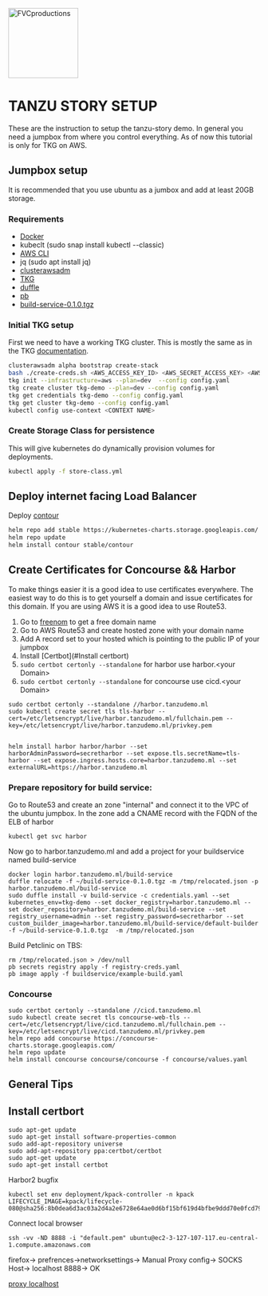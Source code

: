 <a href="http://vmware.com"><img style="width: 10em;" src="https://logos-download.com/wp-content/uploads/2016/09/VMware_logo-700x107.png" title="FVCproductions" alt="FVCproductions"></a>

# TANZU STORY SETUP

These are the instruction to setup the tanzu-story demo. In general you need a jumpbox from where you control everything. As of now this tutorial is only for TKG on AWS.

## Jumpbox setup

It is recommended that you use ubuntu as a jumbox and add at least 20GB storage.

### Requirements

- [Docker](https://docs.docker.com/engine/install/ubuntu/#install-using-the-convenience-script)
- kubeclt (sudo snap install kubectl --classic)
- [AWS CLI](https://docs.aws.amazon.com/cli/latest/userguide/install-cliv2.html)
- jq (sudo apt install jq)
- [clusterawsadm]("https://www.vmware.com/go/get-tkg)
- [TKG](https://www.vmware.com/go/get-tkg)
- [duffle](https://network.pivotal.io/products/build-service)
- [pb](https://network.pivotal.io/products/build-service)</a>
- [build-service-0.1.0.tgz](https://network.pivotal.io/products/build-service)</a>

### Initial TKG setup

First we need to have a working TKG cluster. This is mostly the same as in the TKG [documentation](https://docs.vmware.com/en/VMware-Tanzu-Kubernetes-Grid/1.1/vmware-tanzu-kubernetes-grid-11/GUID-index.html).

```bash
clusterawsadm alpha bootstrap create-stack
bash ./create-creds.sh <AWS_ACCESS_KEY_ID> <AWS_SECRET_ACCESS_KEY> <AWS_REGION>
tkg init --infrastructure=aws --plan=dev  --config config.yaml
tkg create cluster tkg-demo --plan=dev --config config.yaml
tkg get credentials tkg-demo --config config.yaml
tkg get cluster tkg-demo --config config.yaml
kubectl config use-context <CONTEXT NAME>
```

### Create Storage Class for persistence

This will give kubernetes do dynamically provision volumes for deployments.

```bash
kubectl apply -f store-class.yml
```

## Deploy internet facing Load Balancer

Deploy [contour](https://projectcontour.io/)

```bash
helm repo add stable https://kubernetes-charts.storage.googleapis.com/
helm repo update
helm install contour stable/contour
```

## Create Certificates for Concourse && Harbor

To make things easier it is a good idea to use certificates everywhere. The easiest way to do this is to get yourself a domain and issue certificates for this domain. If you are using AWS it is a good idea to use Route53.

1. Go to [freenom](freenom.com) to get a free domain name
2. Go to AWS Route53 and create hosted zone with your domain name
3. Add A record set to your hosted which is pointing to the public IP of your jumpbox
4. Install [Certbot](#Install certbort)
5. `sudo certbot certonly --standalone` for harbor use harbor.\<your Domain\>
6. `sudo certbot certonly --standalone` for concourse use cicd.\<your Domain\>

```
sudo certbot certonly --standalone //harbor.tanzudemo.ml
sudo kubectl create secret tls tls-harbor --cert=/etc/letsencrypt/live/harbor.tanzudemo.ml/fullchain.pem --key=/etc/letsencrypt/live/harbor.tanzudemo.ml/privkey.pem


helm install harbor harbor/harbor --set harborAdminPassword=secretharbor --set expose.tls.secretName=tls-harbor --set expose.ingress.hosts.core=harbor.tanzudemo.ml --set externalURL=https://harbor.tanzudemo.ml
```

### Prepare repository for build service:

Go to Route53 and create an zone "internal" and connect it to the VPC of the ubuntu jumpbox. In the zone add a CNAME record with the FQDN of the ELB of harbor

```
kubectl get svc harbor
```

Now go to harbor.tanzudemo.ml and add a project for your buildservice named build-service

```
docker login harbor.tanzudemo.ml/build-service
duffle relocate -f ~/build-service-0.1.0.tgz -m /tmp/relocated.json -p harbor.tanzudemo.ml/build-service
sudo duffle install -v build-service -c credentials.yaml --set kubernetes_env=tkg-demo --set docker_registry=harbor.tanzudemo.ml --set docker_repository=harbor.tanzudemo.ml/build-service --set registry_username=admin --set registry_password=secretharbor --set custom_builder_image=harbor.tanzudemo.ml/build-service/default-builder -f ~/build-service-0.1.0.tgz  -m /tmp/relocated.json
```

Build Petclinic on TBS:

```
rm /tmp/relocated.json > /dev/null
pb secrets registry apply -f registry-creds.yaml
pb image apply -f buildservice/example-build.yaml
```

### Concourse

```
sudo certbot certonly --standalone //cicd.tanzudemo.ml
sudo kubectl create secret tls concourse-web-tls --cert=/etc/letsencrypt/live/cicd.tanzudemo.ml/fullchain.pem --key=/etc/letsencrypt/live/cicd.tanzudemo.ml/privkey.pem
helm repo add concourse https://concourse-charts.storage.googleapis.com/
helm repo update
helm install concourse concourse/concourse -f concourse/values.yaml
```

## General Tips

## Install certbort

```
sudo apt-get update
sudo apt-get install software-properties-common
sudo add-apt-repository universe
sudo add-apt-repository ppa:certbot/certbot
sudo apt-get update
sudo apt-get install certbot
```

Harbor2 bugfix

```
kubectl set env deployment/kpack-controller -n kpack LIFECYCLE_IMAGE=kpack/lifecycle-080@sha256:8b0dea6d3ac03a2d4a2e6728e64ae0d6bf15bf619d4bfbe9ddd70e0fcd7909bc
```

Connect local browser

```
ssh -vv -ND 8888 -i "default.pem" ubuntu@ec2-3-127-107-117.eu-central-1.compute.amazonaws.com
```

firefox-> prefrences->networksettings-> Manual Proxy config-> SOCKS Host-> localhost 8888-> OK

[proxy localhost](https://stackoverflow.com/questions/57419408/how-to-make-firefox-use-a-proxy-server-for-localhost-connections)
